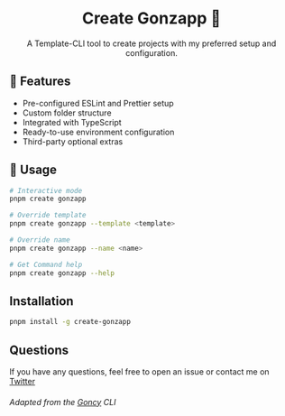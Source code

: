 <h1 align="center">Create Gonzapp 🧉</h1>

<p align="center">
  A Template-CLI tool to create projects with my preferred setup and configuration.
</p>

## 🫡 Features
- Pre-configured ESLint and Prettier setup
- Custom folder structure
- Integrated with TypeScript
- Ready-to-use environment configuration
- Third-party optional extras

## 🚀 Usage

```bash
# Interactive mode
pnpm create gonzapp

# Override template
pnpm create gonzapp --template <template>

# Override name
pnpm create gonzapp --name <name>

# Get Command help
pnpm create gonzapp --help
```

## Installation

```bash
pnpm install -g create-gonzapp
```

## Questions

If you have any questions, feel free to open an issue or contact me on [Twitter](https://twitter.com/_gonzaparra)

###### Adapted from the [Goncy](https://github.com/goncy) CLI

